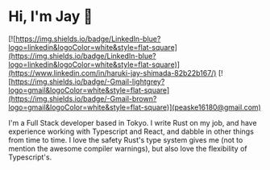 # Hi, I'm Jay 👋

[![https://img.shields.io/badge/LinkedIn-blue?logo=linkedin&logoColor=white&style=flat-square](https://img.shields.io/badge/LinkedIn-blue?logo=linkedin&logoColor=white&style=flat-square)](https://www.linkedin.com/in/haruki-jay-shimada-82b22b167/)
[![https://img.shields.io/badge/-Gmail-lightgrey?logo=gmail&logoColor=white&style=flat-square](https://img.shields.io/badge/-Gmail-brown?logo=gmail&logoColor=white&style=flat-square)](peaske16180@gmail.com)

I'm a Full Stack developer based in Tokyo. I write Rust on my job, and have experience working with Typescript and React, and dabble in other things from time to time. 
I love the safety Rust's type system gives me (not to mention the awesome compiler warnings), but also love the flexibility of Typescript's.

